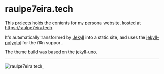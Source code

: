 # raulpe7eira.tech

This projects holds the contents for my personal website, hosted at <https://raulpe7eira.tech>.

It's automatically transformed by [Jekyll](https://jekyllrb.com/ "link to Jekyll website") into a static site, and uses the [jekyll-polyglot](https://polyglot.untra.io/ "link to polyglot website") for the i18n support.

The theme build was based on the [jekyll-uno](https://github.com/joshgerdes/jekyll-uno "link to source of the jekyll-one theme").

---

![raulpe7eira tech_](https://user-images.githubusercontent.com/456260/199613357-a1284cc0-e1fb-483d-a42d-247c88e5748a.png)
